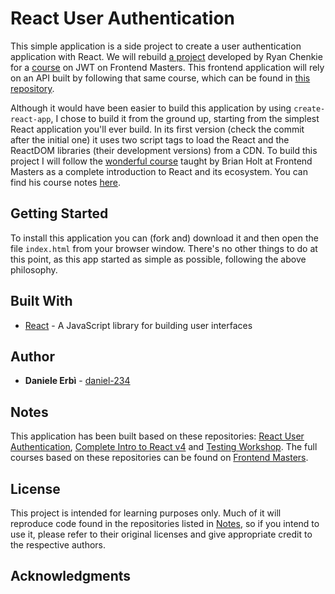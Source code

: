 # React User Authentication

This simple application is a side project to create a user authentication application with React. 
We will rebuild [a project](https://github.com/chenkie/react-user-authentication) developed by Ryan Chenkie for a [course](https://frontendmasters.com/courses/secure-auth-jwt/) on JWT on Frontend Masters. 
This frontend application will rely on an API built by following that same course, which can be found in [this repository](https://github.com/daniel-234/user-authentication-api). 

Although it would have been easier to build this application by using `create-react-app`, I chose to build it from the ground up, starting from the simplest React application you'll ever build. 
In its first version (check the commit after the initial one) it uses two script tags to load the React and the ReactDOM libraries (their development versions) from a CDN. 
To build this project I will follow the [wonderful course](https://frontendmasters.com/courses/complete-react-v4/) taught by Brian Holt at Frontend Masters as a complete introduction to React and its ecosystem. You can find his course notes [here](https://btholt.github.io/complete-intro-to-react-v4/).

## Getting Started

To install this application you can (fork and) download it and then open the file `index.html` from your browser window. 
There's no other things to do at this point, as this app started as simple as possible, following the above philosophy.

## Built With

- [React](https://reactjs.org/) - A JavaScript library for building user interfaces

## Author

- **Daniele Erbì** - [daniel-234](https://github.com/daniel-234)

## Notes

This application has been built based on these repositories: [React User Authentication](https://github.com/chenkie/react-user-authentication), [Complete Intro to React v4](https://btholt.github.io/complete-intro-to-react-v4/) and [Testing Workshop](https://github.com/kentcdodds/testing-workshop).
The full courses based on these repositories can be found on [Frontend Masters](https://frontendmasters.com/).

## License

This project is intended for learning purposes only. Much of it will reproduce code found in the repositories listed in [Notes](#notes), so if you intend to use it, please refer to their original licenses and give appropriate credit to the respective authors.

## Acknowledgments
